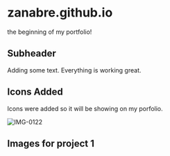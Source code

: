 # zanabre.github.io

the beginning of my portfolio!

## Subheader

Adding some text.
Everything is working great.

## Icons Added

Icons were added so it will be showing on my porfolio.

![IMG-0122](https://user-images.githubusercontent.com/55057828/189537660-3656d5f9-4d89-4d70-a9d2-c093cd82b63e.jpg)

## Images for project 1



